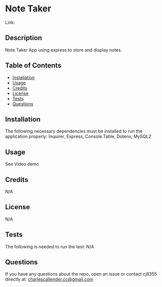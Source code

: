 # Note Taker

Link:

## Description
Note Taker App using express to store and display notes.

## Table of Contents

- [Installation](#installation)
- [Usage](#usage)
- [Credits](#contributing)
- [License](#license)
- [Tests](#tests)
- [Questions](#git)

## Installation
The following necessary dependencies must be installed to run the
application properly: Inquirer, Express, Console.Table, Dotenv, MySQL2

## Usage
See Video demo

## Credits
N/A

## License
N/A

## Tests
The following is needed to run the test: N/A

## Questions
If you have any questions about the repo, open an issue or contact cj8355
directly at: charlescallender.cc@gmail.com